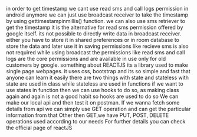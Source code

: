 in order to get timestamp we cant use read sms and call logs permission in android anymore
we can just use broadcast receiver to take the timestamp by using gettimestampinmillis() function.
we can also use sms retriever to get the timestamp it is the alternative for read sms permission offered by google itself.
its not possible to directly write data in broadcast receiver.
either you have to store it in shared preferences or in room database to store the data and later use it in saving
permissions like recieve sms is also not required while using broadcast
the permissions like read sms and call logs are the core permissions and are available in use only for old customers by google.
something about REACTJS
its a library used to make single page webpages.
it uses css, bootstrap and its so simple and fast that anyone can learn it easily
there are two things with state and stateless
with state are used in class while stateless are used in functions
if we want to use states in function then we can use hooks to do so, as making class again and again is not a good habit so hooks are used to do so
We can make our local api and then test it on postman.
If we wanna fetch some details from api we can simply use GET operation and can get the particular information from that
Other then GET,we have PUT, POST, DELETE operations used according to our needs
For further details you can check the official page of reactJS

